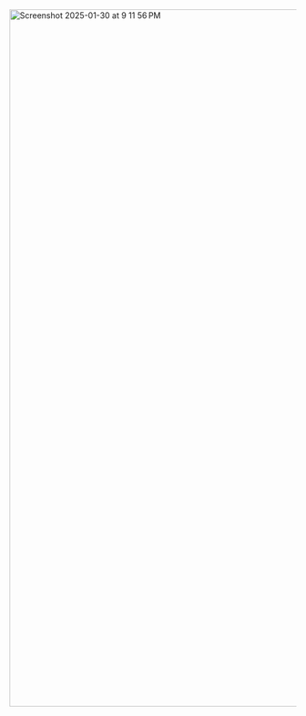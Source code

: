 <img width="1223" alt="Screenshot 2025-01-30 at 9 11 56 PM" src="https://github.com/user-attachments/assets/6ea8eee8-9865-4524-945a-708644f97eaf" />

